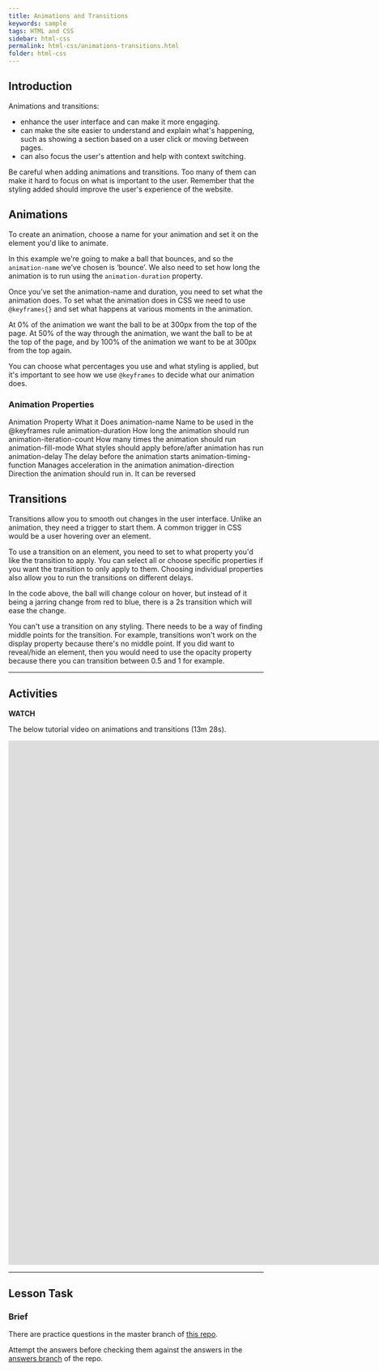 ```yaml
---
title: Animations and Transitions
keywords: sample
tags: HTML and CSS
sidebar: html-css
permalink: html-css/animations-transitions.html
folder: html-css
---
```


## Introduction

Animations and transitions:

- enhance the user interface and can make it more engaging.
- can make the site easier to understand and explain what's happening, such as showing a section based on a user click or moving between pages.
- can also focus the user's attention and help with context switching.

Be careful when adding animations and transitions. Too many of them can make it hard to focus on what is important to the user. Remember that the styling added should improve the user's experience of the website.

## Animations

To create an animation, choose a name for your animation and set it on the element you'd like to animate.

In this example we're going to make a ball that bounces, and so the `animation-name` we’ve chosen is ‘bounce’. We also need to set how long the animation is to run using the `animation-duration` property.

Once you’ve set the animation-name and duration, you need to set what the animation does. To set what the animation does in CSS we need to use `@keyframes{}` and set what happens at various moments in the animation.

At 0% of the animation we want the ball to be at 300px from the top of the page. At 50% of the way through the animation, we want the ball to be at the top of the page, and by 100% of the animation we want to be at 300px from the top again.

You can choose what percentages you use and what styling is applied, but it's important to see how we use `@keyframes` to decide what our animation does.

### Animation Properties

Animation Property What it Does animation-name Name to be used in the @keyframes rule animation-duration How long the animation should run animation-iteration-count How many times the animation should run animation-fill-mode What styles should apply before/after animation has run animation-delay The delay before the animation starts animation-timing-function Manages acceleration in the animation animation-direction Direction the animation should run in. It can be reversed

## Transitions

Transitions allow you to smooth out changes in the user interface. Unlike an animation, they need a trigger to start them. A common trigger in CSS would be a user hovering over an element.

To use a transition on an element, you need to set to what property you'd like the transition to apply. You can select all or choose specific properties if you want the transition to only apply to them. Choosing individual properties also allow you to run the transitions on different delays.

In the code above, the ball will change colour on hover, but instead of it being a jarring change from red to blue, there is a 2s transition which will ease the change.

You can't use a transition on any styling. There needs to be a way of finding middle points for the transition. For example, transitions won't work on the display property because there's no middle point. If you did want to reveal/hide an element, then you would need to use the opacity property because there you can transition between 0.5 and 1 for example.

<hr>

## Activities

**WATCH**

The below tutorial video on animations and transitions (13m 28s).

<iframe src="https://player.vimeo.com/video/630771102?h=9ff631e16b&amp;badge=0&amp;autopause=0&amp;player_id=0&amp;app_id=58479" width="1914" height="1034" frameborder="0" allow="autoplay; fullscreen; picture-in-picture" allowfullscreen title="Animations and Transitions"></iframe>

<hr>

## Lesson Task

### Brief

There are practice questions in the master branch of [this repo](https://github.com/Noroff-Education/lesson-task-htmlcss-module4-lesson2).

Attempt the answers before checking them against the answers in the [answers branch](https://github.com/Noroff-Education/lesson-task-htmlcss-module4-lesson2/tree/answers) of the repo.
